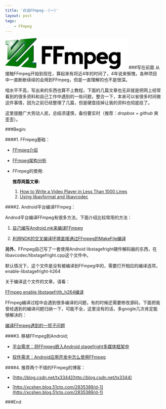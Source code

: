 ```yaml
---
title: '白话FFmpeg--(一)'
layout: post
tags:
    - FFmpeg
---
```


![ffmpeg-logo](/media/files/2013/08/29/ffmpeg-logo.png)
###写在前面
从接触FFmpeg开始到现在，算起来有将近4年的时间了，4年说来惭愧，各种项目中一直断断续续的会用到FFmpeg，但是一直理解的也不是很深。

咱水平不高，写出来的东西也算不上教程，下面的几篇文章也无非就是把网上经常看到的很多资料和自己工作中遇到的一些问题，整合一下，本来可以省很多时间做这件事情，因为之前已经整理了几篇，但是硬盘挂掉让我的资料也彻底挂了。

这里提醒广大劳动人民，总结须谨慎，备份要实时（推荐：*dropbox + github* 爽歪歪）。

###Begin:

####1. FFmpeg基础：

* [FFmpeg介绍](http://amapig.github.io/2013/08/25/FFmpeg-basic-knowledge.html)
* [FFmpeg架构分析](/_posts/)
* FFmpeg的使用:

	**推荐两篇文章:**
	
	1. [How to Write a Video Player in Less Than 1000 Lines](http://dranger.com/ffmpeg/)
	2. [Using libavformat and libavcodec](http://www.inb.uni-luebeck.de/~boehme/using_libavcodec.html)
	

####2. Android平台编译FFmpeg：

Androd平台编译FFmpeg有很多方法，下面介绍比较常用的方法：

1. [自己编写Android.mk来编译FFmpeg](/_posts/)

2. [利用NDK的交叉编译环境直接通过FFmpeg的MakeFile编译](/_posts/)

**另外**，FFmpeg自己写了一套使用Android libstagefright硬件解码器的东西，在libavcodec/libstagefright.cpp这个文件中。

 默认情况下，这个文件是没有被编译到FFmpeg中的，需要打开相应的编译选项，
enable-libstagefright-h264

 关于编译这个文件的文章，请看：

 [FFmpeg enable libstagefrith_h264编译](/_posts/)

 FFmpeg编译过程中会遇到很多编译的问题，有的时候还需要修改源码，下面把我曾经遇到的编译问题归纳一下，可能不全，这里没有的话，多google几次肯定能够解决的：

 [编译FFmpeg遇到的一揽子问题](/_posts/)

####3. 移植FFmpeg到Android;

* [平台需求：将FFmpeg嵌入Android stagefright多媒体框架中](/_posts/)

* [软件需求：Android应用开发中怎么使用FFmpeg](/_posts/)

####4. 推荐两个不错的FFmpeg的博客：

* [http://blog.csdn.net/tx3344](http://blog.csdn.net/tx3344)

* [http://xcshen.blog.51cto.com/2835389/d-1](http://xcshen.blog.51cto.com/2835389/d-1)

###End








